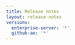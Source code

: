 ```yaml
---
title: Release notes
layout: release-notes
versions:
  enterprise-server: '*'
  github-ae: '*'
---
```

